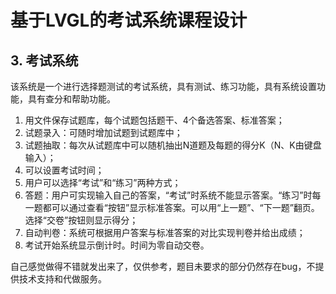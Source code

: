 # 基于LVGL的考试系统课程设计

## 3.	考试系统
该系统是一个进行选择题测试的考试系统，具有测试、练习功能，具有系统设置功能，具有查分和帮助功能。  
1. 用文件保存试题库，每个试题包括题干、4个备选答案、标准答案；  
2. 试题录入：可随时增加试题到试题库中；  
3. 试题抽取：每次从试题库中可以随机抽出N道题及每题的得分K（N、K由键盘输入）；  
4. 可以设置考试时间；  
5. 用户可以选择“考试”和“练习”两种方式；  
6. 答题：用户可实现输入自己的答案，“考试”时系统不能显示答案。“练习”时每一题都可以通过查看“按钮”显示标准答案。可以用“上一题”、“下一题”翻页。选择“交卷”按钮则显示得分；   
7. 自动判卷：系统可根据用户答案与标准答案的对比实现判卷并给出成绩；  
8. 考试开始系统显示倒计时。时间为零自动交卷。  

自己感觉做得不错就发出来了，仅供参考，题目未要求的部分仍然存在bug，不提供技术支持和代做服务。  